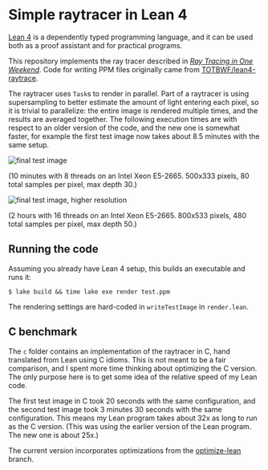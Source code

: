 # Simple raytracer in Lean 4

[Lean 4](https://github.com/leanprover/lean4) is a dependently typed programming language, and 
it can be used both as a proof assistant and for practical programs.

This repository implements the ray tracer described in 
[_Ray Tracing in One Weekend_](https://raytracing.github.io/books/RayTracingInOneWeekend.html).
Code for writing PPM files originally came from
[TOTBWF/lean4-raytrace](https://github.com/TOTBWF/lean4-raytrace).

The raytracer uses `Task`s to render in parallel.  Part of a raytracer is using supersampling
to better estimate the amount of light entering each pixel, so it is trivial to parallelize:
the entire image is rendered multiple times, and the results are averaged together.
The following execution times are with respect to an older version of the code, and the new one is
somewhat faster, for example the first test image now takes about 8.5 minutes with the same setup.

![final test image](https://github.com/kmill/lean4-raytracer/blob/master/output/test13.png?raw=true)

(10 minutes with 8 threads on an Intel Xeon E5-2665. 500x333 pixels, 80 total samples per pixel, max depth 30.)

![final test image, higher resolution](https://github.com/kmill/lean4-raytracer/blob/master/output/test13.bigger.png?raw=true)

(2 hours with 16 threads on an Intel Xeon E5-2665. 800x533 pixels, 480 total samples per pixel, max depth 50.)

## Running the code

Assuming you already have Lean 4 setup, this builds an executable and runs it:
```
$ lake build && time lake exe render test.ppm
```
The rendering settings are hard-coded in `writeTestImage` in `render.lean`.

## C benchmark

The `c` folder contains an implementation of the raytracer in C, hand translated from Lean using C idioms.
This is not meant to be a fair comparison, and I spent more time thinking about optimizing the C version.
The only purpose here is to get some idea of the relative speed of my Lean code.

The first test image in C took 20 seconds with the same configuration, and the second test image took 3 minutes 30 seconds with the same configuration.  This means my Lean program takes about 32x as long to run as the C version. (This was using the earlier version of the Lean program. The new one is about 25x.)

The current version incorporates optimizations from the [optimize-lean](https://github.com/kmill/lean4-raytracer/tree/optimize-lean) branch.
